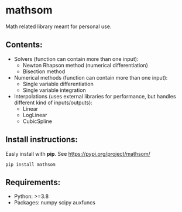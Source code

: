 # mathsom

Math related library meant for personal use.

## Contents:
- Solvers (function can contain more than one input): 
  - Newton Rhapson method (numerical differentiation)
  - Bisection method
- Numerical methods (function can contain more than one input):
  - Single variable differentiation
  - Single variable integration
- Interpolations (uses external libraries for performance, but handles different kind of inputs/outputs):
  - Linear
  - LogLinear
  - CubicSpline

## Install instructions:
Easly install with **pip**. See https://pypi.org/project/mathsom/

`pip install mathsom`

## Requirements:
- Python: >=3.8
- Packages: numpy scipy auxfuncs
